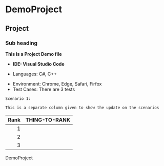 # DemoProject
## Project
### Sub heading

**This is a Project Demo file**
- **IDE: Visual Studio Code**
* Languages: C#, C++
+ Environment: Chrome, Edge, Safari, Firfox
+ Test Cases: There are 3 tests

```
Scenario 1:

This is a separate column given to show the update on the scenarios
 ```
| Rank | THING-TO-RANK |
|-----:|---------------|
|     1|               |
|     2|               |
|     3|               |





DemoProject

